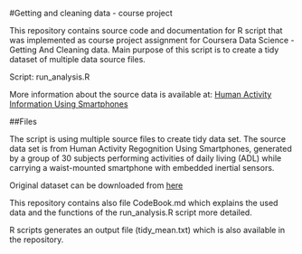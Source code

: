 #Getting and cleaning data - course project

This repository contains source code and documentation for R script that was implemented as course project 
assignment for Coursera Data Science - Getting And Cleaning data. Main purpose of this script is to create a tidy 
dataset of multiple data source files. 

Script: run_analysis.R

More information about the source data is available at: [Human Activity Information Using Smartphones](http://archive.ics.uci.edu/ml/datasets/Human+Activity+Recognition+Using+Smartphones)

##Files

The script is using multiple source files to create tidy data set. The source data set is from Human Activity Regognition Using Smartphones, generated
by a group of 30 subjects performing activities of daily living (ADL) while carrying a waist-mounted smartphone with embedded inertial sensors.

Original dataset can be downloaded from [here](https://d396qusza40orc.cloudfront.net/getdata%2Fprojectfiles%2FUCI%20HAR%20Dataset.zip )

This repository contains also file CodeBook.md which explains the used data and the functions of the run_analysis.R script more detailed.

R scripts generates an output file (tidy_mean.txt) which is also available in the repository.
